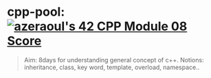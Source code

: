 # cpp-pool: [![azeraoul's 42 CPP Module 08 Score](https://badge42.vercel.app/api/v2/cl1rl7l1g002509jpt6ryce3j/project/2425619)](https://github.com/JaeSeoKim/badge42) <br>
> Aim: 8days for understanding general concept of c++.
> Notions: inheritance, class, key word, template, overload, namespace..
